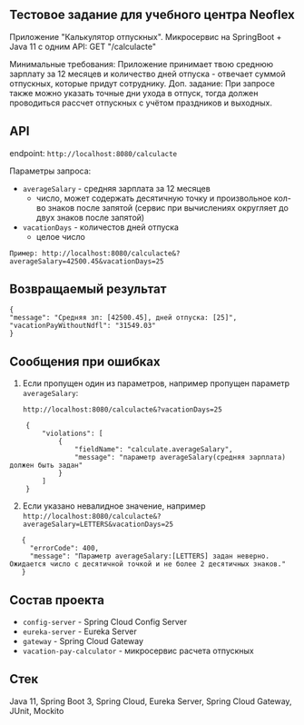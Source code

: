 ## Тестовое задание для учебного центра Neoflex
Приложение "Калькулятор отпускных".
Микросервис на SpringBoot + Java 11 c одним API:
GET "/calculacte"

Минимальные требования: Приложение принимает твою среднюю зарплату за 12 месяцев и количество дней отпуска - отвечает суммой отпускных, которые придут сотруднику.
Доп. задание: При запросе также можно указать точные дни ухода в отпуск, тогда должен проводиться рассчет отпускных с учётом праздников и выходных.

## API
endpoint: `http://localhost:8080/calculacte`

Параметры запроса:
 - `averageSalary` - средняя зарплата за 12 месяцев
   - число, может содержать десятичную точку и произвольное кол-во знаков после запятой (сервис при вычислениях округляет до двух знаков после запятой)
 - `vacationDays` - количестов дней отпуска
   - целое число


`Пример: http://localhost:8080/calculacte&?averageSalary=42500.45&vacationDays=25`

## Возвращаемый результат
```
{
"message": "Средняя зп: [42500.45], дней отпуска: [25]",
"vacationPayWithoutNdfl": "31549.03"
}
```

## Сообщения при ошибках
1. Если пропущен один из параметров, например пропущен параметр `averageSalary`:

    `http://localhost:8080/calculacte&?vacationDays=25`

    
```
    {
        "violations": [
            {
                "fieldName": "calculate.averageSalary",
                "message": "параметр averageSalary(средняя зарплата) должен быть задан"
            }
        ]
    }
```

2. Если указано невалидное значение, например `http://localhost:8080/calculacte&?averageSalary=LETTERS&vacationDays=25`

    
```
   {
     "errorCode": 400,
     "message": "Параметр averageSalary:[LETTERS] задан неверно. Ожидается число с десятичной точкой и не более 2 десятичных знаков."
   }
```
    


## Состав проекта
 - `config-server` - Spring Cloud Config Server
 - `eureka-server` - Eureka Server
 - `gateway` - Spring Cloud Gateway
 - `vacation-pay-calculator` - микросервис расчета отпускных

## Стек
Java 11, Spring Boot 3, Spring Cloud, Eureka Server, Spring Cloud Gateway, JUnit, Mockito

